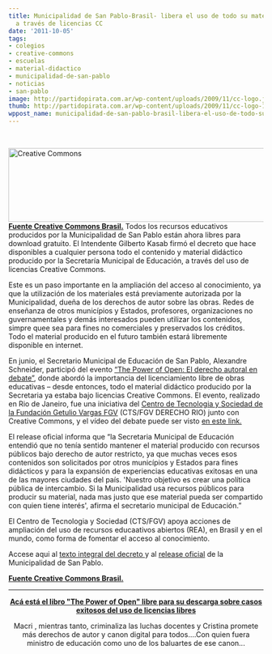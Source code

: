 ```yaml
---
title: Municipalidad de San Pablo-Brasil- libera el uso de todo su material didático
  a través de licencias CC
date: '2011-10-05'
tags:
- colegios
- creative-commons
- escuelas
- material-didactico
- municipalidad-de-san-pablo
- noticias
- san-pablo
image: http://partidopirata.com.ar/wp-content/uploads/2009/11/cc-logo.jpg
thumb: http://partidopirata.com.ar/wp-content/uploads/2009/11/cc-logo-150x150.jpg
wppost_name: municipalidad-de-san-pablo-brasil-libera-el-uso-de-todo-su-material-didatico-a-traves-de-licencias-ccc
---
```


&nbsp;

<a href="http://partidopirata.com.ar/wp-content/uploads/2009/11/cc-logo.jpg"><img class="aligncenter size-full wp-image-19" title="cc-logo" src="http://partidopirata.com.ar/wp-content/uploads/2009/11/cc-logo.jpg" alt="Creative Commons" width="576" height="146" /></a>
<strong><a href="http://creativecommons.org.br/index.php?option=com_content&amp;task=view&amp;id=152&amp;Itemid=1" target="_blank">Fuente Creative Commons Brasil.</a></strong>
Todos los recursos educativos producidos por la Municipalidad de San Pablo están ahora libres para download gratuito. El Intendente Gilberto Kasab firmó el decreto que hace disponibles a cualquier persona todo el contenido y material didáctico producido por la Secretaría Municipal de Educación, a través del uso de licencias Creative Commons.

Este es un paso importante en la ampliación del acceso al conocimiento, ya que la utilización de los materiales está previamente autorizada por la Municipalidad, dueña de los derechos de autor sobre las obras. Redes de enseñanza de otros municípios y Estados, profesores, organizaciones no guvernamentales y demás interesados pueden utilizar los contenidos, simpre quee sea para fines no comerciales y preservados los créditos. Todo el material producido en el futuro también estará libremente disponible en internet.

En junio, el Secretario Municipal de Educación de San Pablo, Alexandre Schneider, participó del evento <a href="http://direitorio.fgv.br/node/1662" target="_blank">“The Power of Open: El derecho autoral en debate”</a>, donde abordó la importancia del licenciamiento libre de obras educativas – desde entonces, todo el material didáctico producido por la Secretaria ya estaba bajo licencias Creative Commons. El evento, realizado en Rio de Janeiro, fue una iniciativa del <a href="http://direitorio.fgv.br/cts" target="_blank">Centro de Tecnologia y Sociedad de la Fundación Getulio Vargas FGV</a> (CTS/FGV DERECHO RIO) junto con Creative Commons, y el vídeo del debate puede ser visto <a href="http://direitorio.fgv.br/video-thepowerofopen" target="_blank">en este link.</a>

El release oficial informa que “la Secretaria Municipal de Educación entendió que no tenía sentido mantener el material producido con recursos públicos bajo derecho de autor restricto, ya que muchas veces esos contenidos son solicitados por otros municípios y Estados para fines didácticos y para la expansión de experiencias educativas exitosas en una de las mayores ciudades del país. 'Nuestro objetivo es crear una política pública de intercambio. Si la Municipalidad usa recursos públicos para producir su material, nada mas justo que ese material pueda ser compartido con quien tiene interés', afirma el secretario municipal de Educación.”

El Centro de Tecnologia y Sociedad (CTS/FGV) apoya acciones de ampliación del uso de recursos educaativos abiertos (REA), en Brasil y en el mundo, como forma de fomentar el acceso al conocimiento.

Accese aqui al <a href="http://rea.net.br/2011/10/03/decreto-sobre-rea-em-vigor-em-sao-paulo/" target="_blank">texto integral del decreto </a>y al <a href="http://portalsme.prefeitura.sp.gov.br/anonimosistema/detalhe.aspx?List=Lists/Home&amp;IDMateria=910&amp;KeyField=Arquivo%20de%20Not%C3%ADcias" target="_blank">release oficial</a> de la Municipalidad de San Pablo.

<strong></strong><strong><a href="http://creativecommons.org.br/index.php?option=com_content&amp;task=view&amp;id=152&amp;Itemid=1" target="_blank">Fuente Creative Commons Brasil.</a></strong>

<hr />
<p style="text-align: center;"><strong><a href="http://partidopirata.com.ar/1856/the-power-of-open-y-mas-material-para-mostrar-que-con-licencias-abiertas-es-posible-ganar-dinero">Acá está el libro "The Power of Open" libre para su descarga sobre casos exitosos del uso de licencias libres </a></strong></p>
<p style="text-align: center;">
Macri , mientras tanto, criminaliza las luchas docentes y Cristina promete más derechos de autor y canon digital para todos....Con quien fuera ministro de educación como uno de los baluartes de ese canon...</p>
